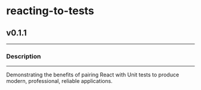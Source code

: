 # reacting-to-tests
## v0.1.1
---

### Description
---

Demonstrating the benefits of pairing React with Unit tests to produce modern, professional, reliable applications.

